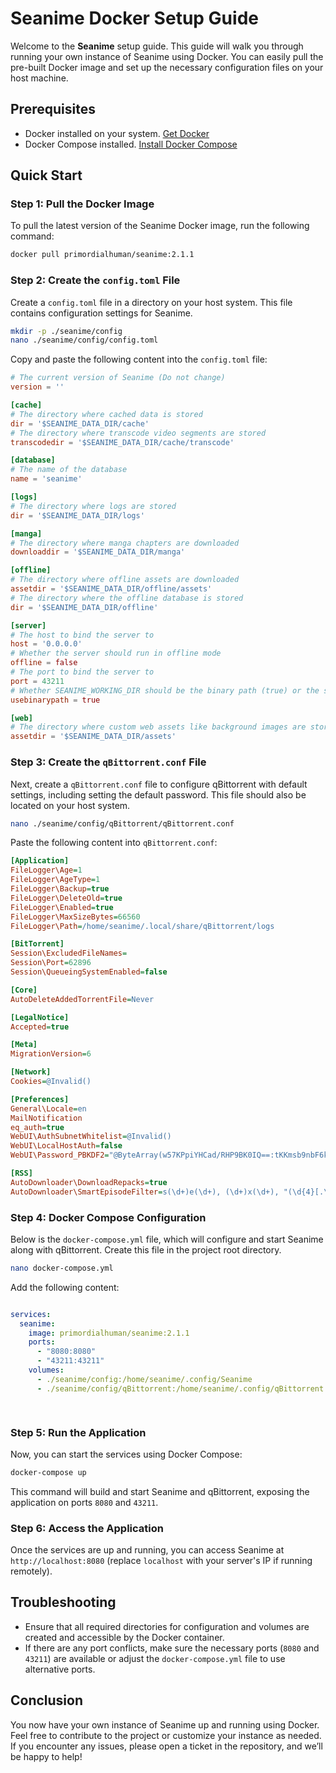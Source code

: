 
# Seanime Docker Setup Guide

Welcome to the **Seanime** setup guide. This guide will walk you through running your own instance of Seanime using Docker. You can easily pull the pre-built Docker image and set up the necessary configuration files on your host machine.

## Prerequisites

- Docker installed on your system. [Get Docker](https://docs.docker.com/get-docker/)
- Docker Compose installed. [Install Docker Compose](https://docs.docker.com/compose/install/)
  
## Quick Start

### Step 1: Pull the Docker Image

To pull the latest version of the Seanime Docker image, run the following command:

```bash
docker pull primordialhuman/seanime:2.1.1
```

### Step 2: Create the `config.toml` File

Create a `config.toml` file in a directory on your host system. This file contains configuration settings for Seanime.

```bash
mkdir -p ./seanime/config
nano ./seanime/config/config.toml
```

Copy and paste the following content into the `config.toml` file:

```toml
# The current version of Seanime (Do not change)
version = ''

[cache]
# The directory where cached data is stored
dir = '$SEANIME_DATA_DIR/cache'
# The directory where transcode video segments are stored
transcodedir = '$SEANIME_DATA_DIR/cache/transcode'

[database]
# The name of the database
name = 'seanime'

[logs]
# The directory where logs are stored
dir = '$SEANIME_DATA_DIR/logs'

[manga]
# The directory where manga chapters are downloaded
downloaddir = '$SEANIME_DATA_DIR/manga'

[offline]
# The directory where offline assets are downloaded
assetdir = '$SEANIME_DATA_DIR/offline/assets'
# The directory where the offline database is stored
dir = '$SEANIME_DATA_DIR/offline'

[server]
# The host to bind the server to
host = '0.0.0.0'
# Whether the server should run in offline mode
offline = false
# The port to bind the server to
port = 43211
# Whether SEANIME_WORKING_DIR should be the binary path (true) or the system's working directory (false)
usebinarypath = true

[web]
# The directory where custom web assets like background images are stored
assetdir = '$SEANIME_DATA_DIR/assets'
```

### Step 3: Create the `qBittorrent.conf` File

Next, create a `qBittorrent.conf` file to configure qBittorrent with default settings, including setting the default password. This file should also be located on your host system.

```bash
nano ./seanime/config/qBittorrent/qBittorrent.conf
```

Paste the following content into `qBittorrent.conf`:

```ini
[Application]
FileLogger\Age=1
FileLogger\AgeType=1
FileLogger\Backup=true
FileLogger\DeleteOld=true
FileLogger\Enabled=true
FileLogger\MaxSizeBytes=66560
FileLogger\Path=/home/seanime/.local/share/qBittorrent/logs

[BitTorrent]
Session\ExcludedFileNames=
Session\Port=62896
Session\QueueingSystemEnabled=false

[Core]
AutoDeleteAddedTorrentFile=Never

[LegalNotice]
Accepted=true

[Meta]
MigrationVersion=6

[Network]
Cookies=@Invalid()

[Preferences]
General\Locale=en
MailNotification
eq_auth=true
WebUI\AuthSubnetWhitelist=@Invalid()
WebUI\LocalHostAuth=false
WebUI\Password_PBKDF2="@ByteArray(w57KPpiYHCad/RHP9BK0IQ==:tKKmsb9nbF6kK/ILvDvVQ+mr34s8vgPBUTAuxoyLCylDrJTQc4GqUo81nHhsZM9F3SNC75TTE0qbfebQvzOgoQ==)"

[RSS]
AutoDownloader\DownloadRepacks=true
AutoDownloader\SmartEpisodeFilter=s(\d+)e(\d+), (\d+)x(\d+), "(\d{4}[.\-]\d{1,2}[.\-]\d{1,2})", "(\d{1,2}[.\-]\d{1,2}[.\-]\d{4})"
```

### Step 4: Docker Compose Configuration

Below is the `docker-compose.yml` file, which will configure and start Seanime along with qBittorrent. Create this file in the project root directory.

```bash
nano docker-compose.yml
```

Add the following content:

```yaml

services:
  seanime:
    image: primordialhuman/seanime:2.1.1
    ports:
      - "8080:8080"
      - "43211:43211"
    volumes:
      - ./seanime/config:/home/seanime/.config/Seanime
      - ./seanime/config/qBittorrent:/home/seanime/.config/qBittorrent

   

```

### Step 5: Run the Application

Now, you can start the services using Docker Compose:

```bash
docker-compose up
```

This command will build and start Seanime and qBittorrent, exposing the application on ports `8080` and `43211`.

### Step 6: Access the Application

Once the services are up and running, you can access Seanime at `http://localhost:8080` (replace `localhost` with your server's IP if running remotely).

## Troubleshooting

- Ensure that all required directories for configuration and volumes are created and accessible by the Docker container.
- If there are any port conflicts, make sure the necessary ports (`8080` and `43211`) are available or adjust the `docker-compose.yml` file to use alternative ports.

## Conclusion

You now have your own instance of Seanime up and running using Docker. Feel free to contribute to the project or customize your instance as needed. If you encounter any issues, please open a ticket in the repository, and we’ll be happy to help!
